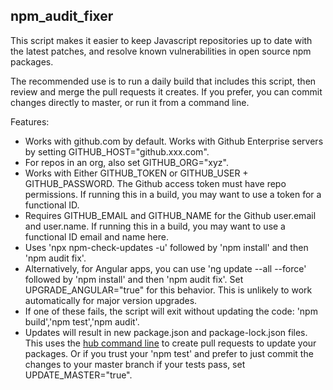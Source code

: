 ## npm_audit_fixer
This script makes it easier to keep Javascript repositories up to date with the latest patches, and resolve known vulnerabilities in open source npm packages.

The recommended use is to run a daily build that includes this script, then review and merge the pull requests it creates.  If you prefer, you can commit changes directly to master, or run it from a command line.

Features:
- Works with github.com by default. Works with Github Enterprise servers by setting GITHUB_HOST="github.xxx.com".
- For repos in an org, also set GITHUB_ORG="xyz".
- Works with Either GITHUB_TOKEN or GITHUB_USER + GITHUB_PASSWORD. The Github access token must have repo permissions. If running this in a build, you may want to use a token for a functional ID.
- Requires GITHUB_EMAIL and GITHUB_NAME for the Github user.email and user.name. If running this in a build, you may want to use a functional ID email and name here.
- Uses 'npx npm-check-updates -u' followed by 'npm install' and then 'npm audit fix'.
- Alternatively, for Angular apps, you can use 'ng update --all --force' followed by 'npm install' and then 'npm audit fix'. Set UPGRADE_ANGULAR="true" for this behavior. This is unlikely to work automatically for major version upgrades.
- If one of these fails, the script will exit without updating the code: 'npm build','npm test','npm audit'.
- Updates will result in new package.json and package-lock.json files. This uses the [hub command line](https://github.com/github/hub) to create pull requests to update your packages.  Or if you trust your 'npm test' and prefer to just commit the changes to your master branch if your tests pass, set UPDATE_MASTER="true".
